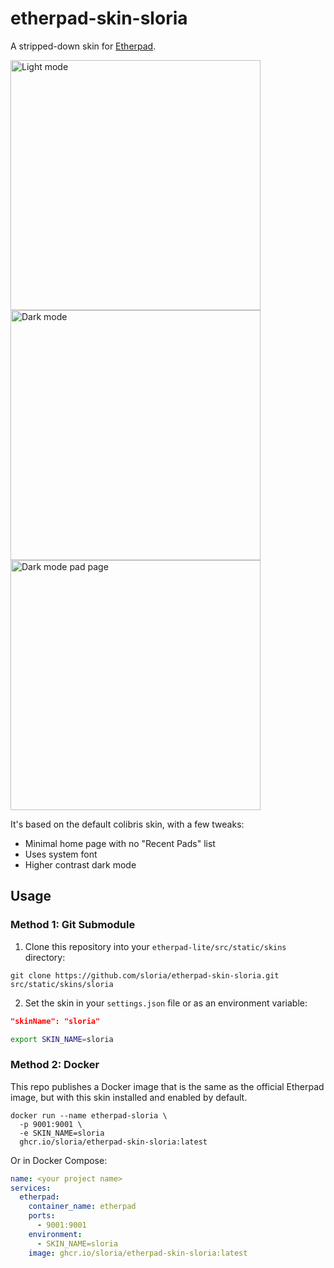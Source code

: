# etherpad-skin-sloria

A stripped-down skin for [Etherpad](https://github.com/ether/etherpad-lite).

<img height="400" alt="Light mode" src="https://github.com/user-attachments/assets/0ce2b967-0730-418c-8f20-e048fd9a76f7" />
<img height="400" alt="Dark mode" src="https://github.com/user-attachments/assets/242d93a0-9e4d-4af9-831d-1ba42c6dc4a9" />
<img height="400" alt="Dark mode pad page" src="https://github.com/user-attachments/assets/3b1266eb-5a7d-4e5b-9895-8e2275c5b226" />

It's based on the default colibris skin, with a few tweaks:

- Minimal home page with no "Recent Pads" list
- Uses system font
- Higher contrast dark mode

## Usage

### Method 1: Git Submodule

1. Clone this repository into your `etherpad-lite/src/static/skins` directory:

```console
git clone https://github.com/sloria/etherpad-skin-sloria.git src/static/skins/sloria
```

2. Set the skin in your `settings.json` file or as an environment variable:

```json
"skinName": "sloria"
```

```bash
export SKIN_NAME=sloria
```

### Method 2: Docker

This repo publishes a Docker image that is the same as the official Etherpad image, but with this skin installed and enabled by default.

```
docker run --name etherpad-sloria \
  -p 9001:9001 \
  -e SKIN_NAME=sloria
  ghcr.io/sloria/etherpad-skin-sloria:latest
```

Or in Docker Compose:

```yaml
name: <your project name>
services:
  etherpad:
    container_name: etherpad
    ports:
      - 9001:9001
    environment:
      - SKIN_NAME=sloria
    image: ghcr.io/sloria/etherpad-skin-sloria:latest
```
